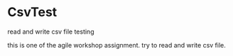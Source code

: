 # CsvTest
read and write csv file testing

this is one of the agile workshop assignment.
try to read and write csv file.
